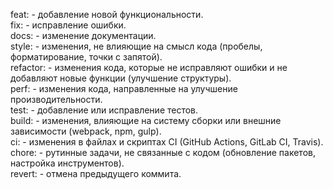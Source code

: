 feat: - добавление новой функциональности. \
fix: - исправление ошибки. \
docs: - изменение документации.\
style: - изменения, не влияющие на смысл кода (пробелы, форматирование, точки с запятой).\
refactor: - изменения кода, которые не исправляют ошибки и не добавляют новые функции (улучшение структуры).\
perf: - изменения кода, направленные на улучшение производительности.\
test: - добавление или исправление тестов.\
build: - изменения, влияющие на систему сборки или внешние зависимости (webpack, npm, gulp).\
ci: - изменения в файлах и скриптах CI (GitHub Actions, GitLab CI, Travis).\
chore: - рутинные задачи, не связанные с кодом (обновление пакетов, настройка инструментов).\
revert: - отмена предыдущего коммита.